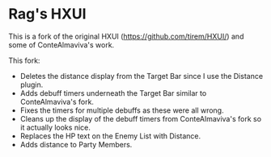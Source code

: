 # Rag's HXUI

This is a fork of the original HXUI (https://github.com/tirem/HXUI/) and some of ConteAlmaviva's work.

This fork:

- Deletes the distance display from the Target Bar since I use the Distance plugin.
- Adds debuff timers underneath the Target Bar similar to ConteAlmaviva's fork.
- Fixes the timers for multiple debuffs as these were all wrong.
- Cleans up the display of the debuff timers from ConteAlmaviva's fork so it actually looks nice.
- Replaces the HP text on the Enemy List with Distance.
- Adds distance to Party Members.
